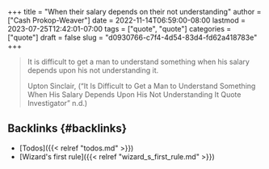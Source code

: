 +++
title = "When their salary depends on their not understanding"
author = ["Cash Prokop-Weaver"]
date = 2022-11-14T06:59:00-08:00
lastmod = 2023-07-25T12:42:01-07:00
tags = ["quote", "quote"]
categories = ["quote"]
draft = false
slug = "d0930766-c7f4-4d54-83d4-fd62a418783e"
+++

> It is difficult to get a man to understand something when his salary depends upon his not understanding it.
>
> Upton Sinclair, (“It Is Difficult to Get a Man to Understand Something When His Salary Depends Upon His Not Understanding It Quote Investigator” n.d.)


## Backlinks {#backlinks}

-   [Todos]({{< relref "todos.md" >}})
-   [Wizard's first rule]({{< relref "wizard_s_first_rule.md" >}})
